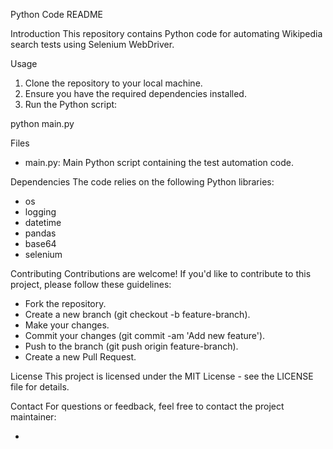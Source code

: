 Python Code README

Introduction
This repository contains Python code for automating Wikipedia search tests using Selenium WebDriver.

Usage
1. Clone the repository to your local machine.
2. Ensure you have the required dependencies installed.
3. Run the Python script:

python main.py

Files
- main.py: Main Python script containing the test automation code.

Dependencies
The code relies on the following Python libraries:
- os
- logging
- datetime
- pandas
- base64
- selenium

Contributing
Contributions are welcome! If you'd like to contribute to this project, please follow these guidelines:
- Fork the repository.
- Create a new branch (git checkout -b feature-branch).
- Make your changes.
- Commit your changes (git commit -am 'Add new feature').
- Push to the branch (git push origin feature-branch).
- Create a new Pull Request.

License
This project is licensed under the MIT License - see the LICENSE file for details.

Contact
For questions or feedback, feel free to contact the project maintainer:
- [Maintainer]: [email]
